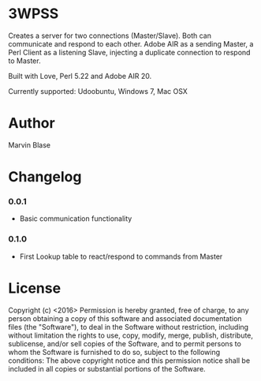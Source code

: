 # 3WPSS
Creates a server for two connections (Master/Slave). Both can communicate and respond to each other.
Adobe AIR as a sending Master, a Perl Client as a listening Slave, injecting a duplicate connection to respond to Master.

Built with Love, Perl 5.22 and Adobe AIR 20.

Currently supported: Udoobuntu, Windows 7, Mac OSX

# Author
Marvin Blase

# Changelog
### 0.0.1
- Basic communication functionality

### 0.1.0
- First Lookup table to react/respond to commands from Master

# License
Copyright (c) <2016> Permission is hereby granted, free of charge, to any person obtaining a copy of this software and associated documentation files (the "Software"), to deal in the Software without restriction, including without limitation the rights to use, copy, modify, merge, publish, distribute, sublicense, and/or sell copies of the Software, and to permit persons to whom the Software is furnished to do so, subject to the following conditions: The above copyright notice and this permission notice shall be included in all copies or substantial portions of the Software.
